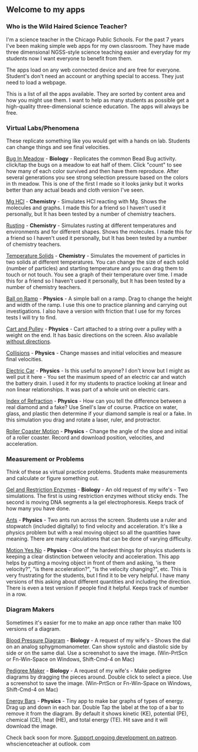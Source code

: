 ## Welcome to my apps

### Who is the Wild Haired Science Teacher?
I'm a science teacher in the Chicago Public Schools. For the past 7 years I've been making simple web apps for my own classroom. They have made three dimensional NGSS-style science teaching easier and everyday for my students now I want everyone to benefit from them. 

The apps load on any web connected device and are free for everyone. Student's don't need an account or anything special to access. They just need to load a webpage. 

This is a list of all the apps available. They are sorted by content area and how you might use them. I want to help as many students as possible get a high-quality three-dimensional science education. The apps will always be free. 


### Virtual Labs/Phenomena
These replicate something like you would get with a hands on lab. Students can change things and see final velocities. 

[Bug In Meadow](./buginmeadow/) - **Biology** - Replicates the common Bead Bug activity. click/tap the bugs on a meadow to eat half of them. Click "count" to see how many of each color survived and then have them reproduce. After several generations you see strong selection pressure based on the colors in th meadow. This is one of the first I made so it looks janky but it works better than any actual beads and cloth version I've seen. 

[Mg HCl](./mghcl/) - **Chemistry** - Simulates HCl reacting with Mg. Shows the molecules and graphs. I made this for a friend so I haven't used it personally, but It has been tested by a number of chemistry teachers.

[Rusting](./rusting/) - **Chemistry** - Simulates rusting at different temperatures and environments and for different shapes. Shows the molecules. I made this for a friend so I haven't used it personally, but It has been tested by a number of chemistry teachers. 

[Temperature Solids](./temperaturesolids) - **Chemistry** - Simulates the movement of particles in two solids at different temperatures. You can change the size of each solid (number of particles) and starting temperature and you can drag them to touch or not touch. You see a graph of their temperature over time. I made this for a friend so I haven't used it personally, but It has been tested by a number of chemistry teachers. 

[Ball on Ramp](./ballramp) - **Physics** - A simple ball on a ramp. Drag to change the height and width of the ramp. I use this one to practice planning and carrying out investigations. I also have a version with friction that I use for my forces tests I will try to find. 

[Cart and Pulley](./cartpulley) - **Physics** - Cart attached to a string over a pulley with a weight on the end. It has basic directions on the screen. Also available  [without directions](./cartpulleynodirections).

[Collisions](./collisions/) - **Physics** - Change masses and initial velocities and measure final velocities.

[Electric Car](./electriccar/) - **Physics** - Is this useful to anyone? I don't know but I might as well put it here - You set the maximum speed of an electric car and watch the battery drain. I used it for my students to practice looking at linear and non linear relationships. It was part of a whole unit on electric cars. 

[Index of Refraction](./ior/) - **Physics** - How can you tell the difference between a real diamond and a fake? Use Snell's law of course. Practice on water, glass, and plastic then determine if your diamond sample is real or a fake. In this simulation you drag and rotate a laser, ruler, and protractor. 

[Roller Coaster Motion](./rollercoastermotion/) - **Physics** - Change the angle of the slope and initial of a roller coaster. Record and download position, velocities, and acceleration.


### Measurement or Problems
Think of these as virtual practice problems. Students make measurements and calculate or figure something out. 

[Gel and Restriction Enzymes](./gelre/) - **Biology** - An old request of my wife's - Two simulations. The first is using restriction enzymes without sticky ends. The second is moving DNA segments a la gel electrophoresis. Keeps track of how many you have done. 

[Ants](./ants) - **Physics** - Two ants run across the screen. Students use a ruler and stopwatch (included digitally) to find velocity and acceleration. It's like a physics problem but with a real moving object so all the quantities have meaning. There are many calculations that can be done of varying difficulty.

[Motion Yes No](./motionyn) - **Physics** - One of the hardest things for phsyics students is keeping a clear distinction between velocity and acceleration. This app helps by putting a moving object in front of them and asking, 'is there velocity?", "is there acceleration?", "is the velocity changing?", etc. This is very frustrating for the students, but I find it to be very helpful. I have many versions of this asking about different quantities and including the direction. There is even a test version if people find it helpful. Keeps track of number in a row.

### Diagram Makers
Sometimes it's easier for me to make an app once rather than make 100 versions of a diagram.

[Blood Pressure Diagram](./bpdiagram/) - **Biology** - A request of my wife's - Shows the dial on an analog sphygmomanometer. Can show systolic and diastolic side by side or on the same dial. Use a screenshot to save the image. (Win-PrtScn or Fn-Win-Space on Windows, Shift-Cmd-4 on Mac)

[Pedigree Maker](./pedigree/) - **Biology** - A request of my wife's - Make pedigree diagrams by dragging the pieces around. Double click to select a piece. Use a screenshot to save the image. (Win-PrtScn or Fn-Win-Space on Windows, Shift-Cmd-4 on Mac)

[Energy Bars](./energybars/) - **Physics** - Tiny app to make bar graphs of types of energy. Drag up and down in each bar. Double Tap the label at the top of a bar to remove it from the diagram. By default it shows kinetic (KE), potential (PE), chemical (CE), heat (HE), and total energy (TE). Hit save and it will download the image.

Check back soon for more. [Support ongoing development on patreon](https://www.patreon.com/whscienceteacher). whscienceteacher at outlook. com

